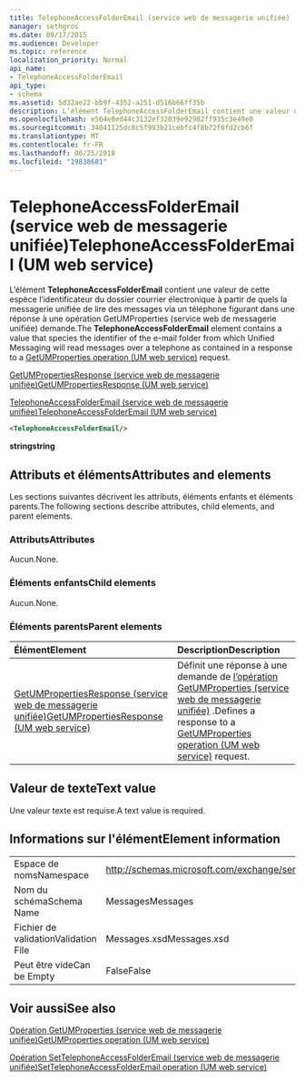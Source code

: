 ```yaml
---
title: TelephoneAccessFolderEmail (service web de messagerie unifiée)
manager: sethgros
ms.date: 09/17/2015
ms.audience: Developer
ms.topic: reference
localization_priority: Normal
api_name:
- TelephoneAccessFolderEmail
api_type:
- schema
ms.assetid: 5d32ae22-bb9f-4352-a251-d516b66ff35b
description: L’élément TelephoneAccessFolderEmail contient une valeur de cette espèce l’identificateur du dossier courrier électronique à partir de quels la messagerie unifiée de lire des messages via un téléphone figurant dans une réponse à une demande de (service web de messagerie unifiée) opération GetUMProperties.
ms.openlocfilehash: e564e8ed44c3132ef32039e92982ff935c3e49e0
ms.sourcegitcommit: 34041125dc8c5f993b21cebfc4f8b72f0fd2cb6f
ms.translationtype: MT
ms.contentlocale: fr-FR
ms.lasthandoff: 06/25/2018
ms.locfileid: "19838681"
---
```

# <a name="telephoneaccessfolderemail-um-web-service"></a><span data-ttu-id="d8f89-103">TelephoneAccessFolderEmail (service web de messagerie unifiée)</span><span class="sxs-lookup"><span data-stu-id="d8f89-103">TelephoneAccessFolderEmail (UM web service)</span></span>

<span data-ttu-id="d8f89-104">L’élément **TelephoneAccessFolderEmail** contient une valeur de cette espèce l’identificateur du dossier courrier électronique à partir de quels la messagerie unifiée de lire des messages via un téléphone figurant dans une réponse à une opération GetUMProperties (service web de messagerie unifiée) [ ](getumproperties-operation-um-web-service.md)demande.</span><span class="sxs-lookup"><span data-stu-id="d8f89-104">The **TelephoneAccessFolderEmail** element contains a value that species the identifier of the e-mail folder from which Unified Messaging will read messages over a telephone as contained in a response to a [GetUMProperties operation (UM web service)](getumproperties-operation-um-web-service.md) request.</span></span> 
  
[<span data-ttu-id="d8f89-105">GetUMPropertiesResponse (service web de messagerie unifiée)</span><span class="sxs-lookup"><span data-stu-id="d8f89-105">GetUMPropertiesResponse (UM web service)</span></span>](getumpropertiesresponse-um-web-service.md)
  
[<span data-ttu-id="d8f89-106">TelephoneAccessFolderEmail (service web de messagerie unifiée)</span><span class="sxs-lookup"><span data-stu-id="d8f89-106">TelephoneAccessFolderEmail (UM web service)</span></span>](telephoneaccessfolderemail-um-web-service.md)
  
```xml
<TelephoneAccessFolderEmail/>
```

 <span data-ttu-id="d8f89-107">**string**</span><span class="sxs-lookup"><span data-stu-id="d8f89-107">**string**</span></span>
## <a name="attributes-and-elements"></a><span data-ttu-id="d8f89-108">Attributs et éléments</span><span class="sxs-lookup"><span data-stu-id="d8f89-108">Attributes and elements</span></span>

<span data-ttu-id="d8f89-109">Les sections suivantes décrivent les attributs, éléments enfants et éléments parents.</span><span class="sxs-lookup"><span data-stu-id="d8f89-109">The following sections describe attributes, child elements, and parent elements.</span></span>
  
### <a name="attributes"></a><span data-ttu-id="d8f89-110">Attributs</span><span class="sxs-lookup"><span data-stu-id="d8f89-110">Attributes</span></span>

<span data-ttu-id="d8f89-111">Aucun.</span><span class="sxs-lookup"><span data-stu-id="d8f89-111">None.</span></span>
  
### <a name="child-elements"></a><span data-ttu-id="d8f89-112">Éléments enfants</span><span class="sxs-lookup"><span data-stu-id="d8f89-112">Child elements</span></span>

<span data-ttu-id="d8f89-113">Aucun.</span><span class="sxs-lookup"><span data-stu-id="d8f89-113">None.</span></span>
  
### <a name="parent-elements"></a><span data-ttu-id="d8f89-114">Éléments parents</span><span class="sxs-lookup"><span data-stu-id="d8f89-114">Parent elements</span></span>

|<span data-ttu-id="d8f89-115">**Élément**</span><span class="sxs-lookup"><span data-stu-id="d8f89-115">**Element**</span></span>|<span data-ttu-id="d8f89-116">**Description**</span><span class="sxs-lookup"><span data-stu-id="d8f89-116">**Description**</span></span>|
|:-----|:-----|
|[<span data-ttu-id="d8f89-117">GetUMPropertiesResponse (service web de messagerie unifiée)</span><span class="sxs-lookup"><span data-stu-id="d8f89-117">GetUMPropertiesResponse (UM web service)</span></span>](getumpropertiesresponse-um-web-service.md) <br/> |<span data-ttu-id="d8f89-118">Définit une réponse à une demande de [l’opération GetUMProperties (service web de messagerie unifiée)](getumproperties-operation-um-web-service.md) .</span><span class="sxs-lookup"><span data-stu-id="d8f89-118">Defines a response to a [GetUMProperties operation (UM web service)](getumproperties-operation-um-web-service.md) request.</span></span>  <br/> |
   
## <a name="text-value"></a><span data-ttu-id="d8f89-119">Valeur de texte</span><span class="sxs-lookup"><span data-stu-id="d8f89-119">Text value</span></span>

<span data-ttu-id="d8f89-120">Une valeur texte est requise.</span><span class="sxs-lookup"><span data-stu-id="d8f89-120">A text value is required.</span></span>
  
## <a name="element-information"></a><span data-ttu-id="d8f89-121">Informations sur l'élément</span><span class="sxs-lookup"><span data-stu-id="d8f89-121">Element information</span></span>

|||
|:-----|:-----|
|<span data-ttu-id="d8f89-122">Espace de noms</span><span class="sxs-lookup"><span data-stu-id="d8f89-122">Namespace</span></span>  <br/> |http://schemas.microsoft.com/exchange/services/2006/messages  <br/> |
|<span data-ttu-id="d8f89-123">Nom du schéma</span><span class="sxs-lookup"><span data-stu-id="d8f89-123">Schema Name</span></span>  <br/> |<span data-ttu-id="d8f89-124">Messages</span><span class="sxs-lookup"><span data-stu-id="d8f89-124">Messages</span></span>  <br/> |
|<span data-ttu-id="d8f89-125">Fichier de validation</span><span class="sxs-lookup"><span data-stu-id="d8f89-125">Validation File</span></span>  <br/> |<span data-ttu-id="d8f89-126">Messages.xsd</span><span class="sxs-lookup"><span data-stu-id="d8f89-126">Messages.xsd</span></span>  <br/> |
|<span data-ttu-id="d8f89-127">Peut être vide</span><span class="sxs-lookup"><span data-stu-id="d8f89-127">Can be Empty</span></span>  <br/> |<span data-ttu-id="d8f89-128">False</span><span class="sxs-lookup"><span data-stu-id="d8f89-128">False</span></span>  <br/> |
   
## <a name="see-also"></a><span data-ttu-id="d8f89-129">Voir aussi</span><span class="sxs-lookup"><span data-stu-id="d8f89-129">See also</span></span>



[<span data-ttu-id="d8f89-130">Opération GetUMProperties (service web de messagerie unifiée)</span><span class="sxs-lookup"><span data-stu-id="d8f89-130">GetUMProperties operation (UM web service)</span></span>](getumproperties-operation-um-web-service.md)
  
[<span data-ttu-id="d8f89-131">Opération SetTelephoneAccessFolderEmail (service web de messagerie unifiée)</span><span class="sxs-lookup"><span data-stu-id="d8f89-131">SetTelephoneAccessFolderEmail operation (UM web service)</span></span>](settelephoneaccessfolderemail-operation-um-web-service.md)

